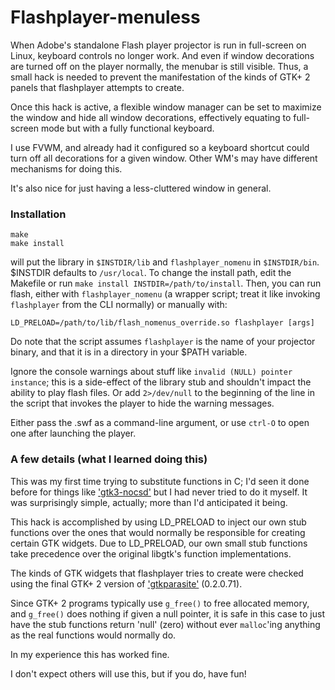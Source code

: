 # Flashplayer-menuless

When Adobe's standalone Flash player projector is run in full-screen on Linux,
keyboard controls no longer work. And even if window decorations are turned off
on the player normally, the menubar is still visible. Thus, a small hack is
needed to prevent the manifestation of the kinds of GTK+ 2 panels that
flashplayer attempts to create.

Once this hack is active, a flexible window manager can be set to maximize the
window and hide all window decorations, effectively equating to full-screen
mode but with a fully functional keyboard.

I use FVWM, and already had it configured so a keyboard shortcut could turn
off all decorations for a given window. Other WM's may have different
mechanisms for doing this.

It's also nice for just having a less-cluttered window in general.

### Installation

```
make
make install
```
will put the library in `$INSTDIR/lib` and `flashplayer_nomenu` in
`$INSTDIR/bin`. $INSTDIR defaults to `/usr/local`.
To change the install path, edit the Makefile or run
`make install INSTDIR=/path/to/install`.
Then, you can run flash, either with `flashplayer_nomenu` (a wrapper script;
treat it like invoking `flashplayer` from the CLI normally) or manually with:

```
LD_PRELOAD=/path/to/lib/flash_nomenus_override.so flashplayer [args]
```

Do note that the script assumes `flashplayer` is the name of your projector
binary, and that it is in a directory in your $PATH variable.

Ignore the console warnings about stuff like `invalid (NULL) pointer instance`;
this is a side-effect of the library stub and shouldn't impact the ability to
play flash files. Or add `2>/dev/null` to the beginning of the line in the
script that invokes the player to hide the warning messages.

Either pass the .swf as a command-line argument, or use
`ctrl-O` to open one after launching the player.

### A few details (what I learned doing this)
This was my first time trying to substitute functions in C; I'd seen it
done before for things like ['gtk3-nocsd'](https://github.com/PCMan/gtk3-nocsd)
but I had never tried to do it myself. It was surprisingly simple, actually;
more than I'd anticipated it being.

This hack is accomplished by using LD_PRELOAD to inject our own stub
functions over the ones that would normally be responsible for creating
certain GTK widgets. Due to LD_PRELOAD, our own small stub functions take
precedence over the original libgtk's function implementations.

The kinds of GTK widgets that flashplayer tries to create were checked using 
the final GTK+ 2 version of ['gtkparasite'](https://github.com/chipx86/gtkparasite/tree/0a0c90b7098d8c5b8bc06ecc88459520ad533601)
(0.2.0.71).

Since GTK+ 2 programs typically use `g_free()` to free allocated memory, and
`g_free()` does nothing if given a null pointer, it is safe in this
case to just have the stub functions return 'null' (zero) without ever
`malloc`'ing anything as the real functions would normally do.

In my experience this has worked fine.

I don't expect others will use this, but if you do, have fun!